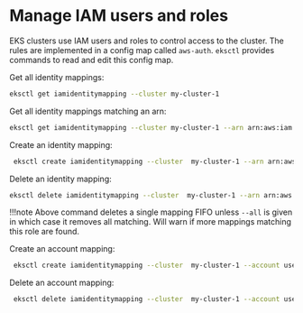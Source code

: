 # Manage IAM users and roles

EKS clusters use IAM users and roles to control access to the cluster. The rules are implemented in a config map
called `aws-auth`. `eksctl` provides commands to read and edit this config map.

Get all identity mappings:

```bash
eksctl get iamidentitymapping --cluster my-cluster-1
```

Get all identity mappings matching an arn:

```bash
eksctl get iamidentitymapping --cluster my-cluster-1 --arn arn:aws:iam::123456:role/testing-role
```

Create an identity mapping:

```bash
 eksctl create iamidentitymapping --cluster  my-cluster-1 --arn arn:aws:iam::123456:role/testing --group system:masters --username admin
```

Delete an identity mapping:

```bash
eksctl delete iamidentitymapping --cluster  my-cluster-1 --arn arn:aws:iam::123456:role/testing
```

!!!note
Above command deletes a single mapping FIFO unless `--all` is given in which case it removes all matching. Will warn if
more mappings matching this role are found.

Create an account mapping:

```bash
 eksctl create iamidentitymapping --cluster  my-cluster-1 --account user-account
```

Delete an account mapping:

```bash
 eksctl delete iamidentitymapping --cluster  my-cluster-1 --account user-account
```
